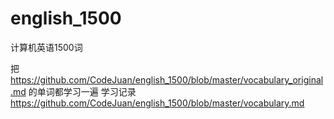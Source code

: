 # english_1500

计算机英语1500词

把 https://github.com/CodeJuan/english_1500/blob/master/vocabulary_original.md 的单词都学习一遍
学习记录 https://github.com/CodeJuan/english_1500/blob/master/vocabulary.md
